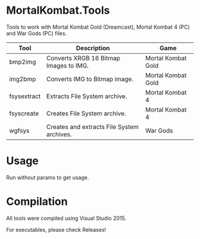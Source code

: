# MortalKombat.Tools
Tools to work with Mortal Kombat Gold (Dreamcast), Mortal Kombat 4 (PC) and War Gods (PC) files. 

| Tool | Description | Game | 
|     ---      |     ---        |    ---        | 
| bmp2img   | Converts XRGB 16 Bitmap Images to IMG.     | Mortal Kombat Gold   | 
| img2bmp    | Converts IMG to Bitmap image.      | Mortal Kombat Gold     | 
| fsysextract    | Extracts File System archive.      | Mortal Kombat 4      | 
| fsyscreate    | Creates File System archive.      | Mortal Kombat 4      | 
| wgfsys    | Creates and extracts File System archives.      | War Gods      | 

# Usage
Run without params to get usage.

# Compilation
All tools were compiled using Visual Studio 2015. 

For executables, please check Releases!
